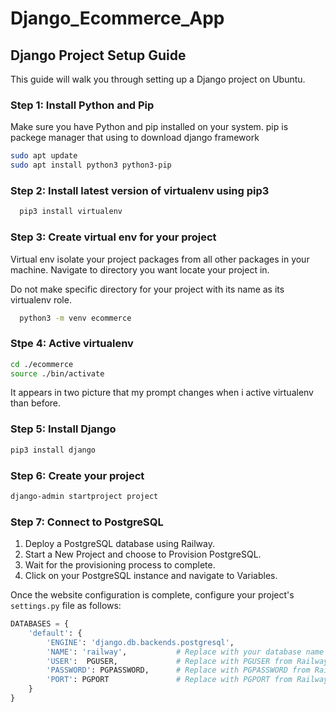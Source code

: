 # Django_Ecommerce_App

## Django Project Setup Guide

This guide will walk you through setting up a Django project on Ubuntu.

### Step 1: Install Python and Pip

Make sure you have Python and pip installed on your system.
pip is packege manager that using to download django framework

```bash
sudo apt update
sudo apt install python3 python3-pip
```

### Step 2: Install latest version of virtualenv using pip3

```bash
  pip3 install virtualenv
```


### Step 3: Create virtual env for your project
Virtual env isolate your project packages from all other packages in your machine.
Navigate to directory you want locate your project in. 

Do not make specific directory for your project with its name as its virtualenv role.

```bash
  python3 -m venv ecommerce
```


### Stpe 4: Active virtualenv 

```bash
cd ./ecommerce
source ./bin/activate
```
It appears in two picture that my prompt changes when i active virtualenv than before. 


### Step 5: Install Django

```bash
pip3 install django
```

### Step 6: Create your project

```bash
django-admin startproject project
```

### Step 7: Connect to PostgreSQL

1. Deploy a PostgreSQL database using Railway.
2. Start a New Project and choose to Provision PostgreSQL.
3. Wait for the provisioning process to complete.
4. Click on your PostgreSQL instance and navigate to Variables.

Once the website configuration is complete, configure your project's `settings.py` file as follows:

```python
DATABASES = {
    'default': {
        'ENGINE': 'django.db.backends.postgresql',
        'NAME': 'railway',           # Replace with your database name
        'USER':  PGUSER,             # Replace with PGUSER from Railway Variables
        'PASSWORD': PGPASSWORD,      # Replace with PGPASSWORD from Railway Variables
        'PORT': PGPORT               # Replace with PGPORT from Railway Variables
    }
}







